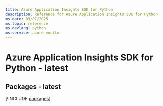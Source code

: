 ```yaml
---
title: Azure Application Insights SDK for Python
description: Reference for Azure Application Insights SDK for Python
ms.date: 03/07/2025
ms.topic: reference
ms.devlang: python
ms.service: azure-monitor
---
```

# Azure Application Insights SDK for Python - latest
## Packages - latest
[!INCLUDE [packages](application-insights-index.md)]